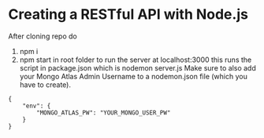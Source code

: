 # Creating a RESTful API with Node.js
After cloning repo do 
 1. npm i
 2. npm start in root folder to run the server at localhost:3000
 this runs the script in package.json which is nodemon server.js
Make sure to also add your Mongo Atlas Admin Username to a nodemon.json file (which you have to create).

```
{
    "env": {
        "MONGO_ATLAS_PW": "YOUR_MONGO_USER_PW"
    }
}
```
